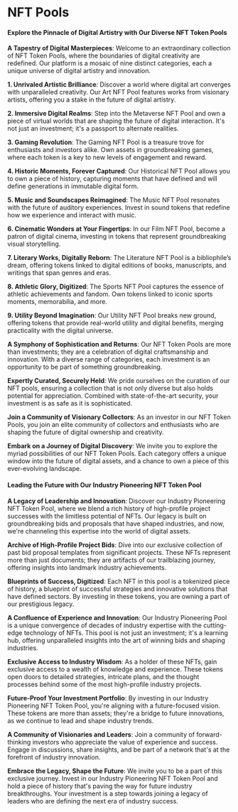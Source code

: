 # NFT Pools

#### Explore the Pinnacle of Digital Artistry with Our Diverse NFT Token Pools

**A Tapestry of Digital Masterpieces**: Welcome to an extraordinary collection of NFT Token Pools, where the boundaries of digital creativity are redefined. Our platform is a mosaic of nine distinct categories, each a unique universe of digital artistry and innovation.

**1. Unrivaled Artistic Brilliance**: Discover a world where digital art converges with unparalleled creativity. Our Art NFT Pool features works from visionary artists, offering you a stake in the future of digital artistry.

**2. Immersive Digital Realms**: Step into the Metaverse NFT Pool and own a piece of virtual worlds that are shaping the future of digital interaction. It's not just an investment; it's a passport to alternate realities.

**3. Gaming Revolution**: The Gaming NFT Pool is a treasure trove for enthusiasts and investors alike. Own assets in groundbreaking games, where each token is a key to new levels of engagement and reward.

**4. Historic Moments, Forever Captured**: Our Historical NFT Pool allows you to own a piece of history, capturing moments that have defined and will define generations in immutable digital form.

**5. Music and Soundscapes Reimagined**: The Music NFT Pool resonates with the future of auditory experiences. Invest in sound tokens that redefine how we experience and interact with music.

**6. Cinematic Wonders at Your Fingertips**: In our Film NFT Pool, become a patron of digital cinema, investing in tokens that represent groundbreaking visual storytelling.

**7. Literary Works, Digitally Reborn**: The Literature NFT Pool is a bibliophile’s dream, offering tokens linked to digital editions of books, manuscripts, and writings that span genres and eras.

**8. Athletic Glory, Digitized**: The Sports NFT Pool captures the essence of athletic achievements and fandom. Own tokens linked to iconic sports moments, memorabilia, and more.

**9. Utility Beyond Imagination**: Our Utility NFT Pool breaks new ground, offering tokens that provide real-world utility and digital benefits, merging practicality with the digital universe.

**A Symphony of Sophistication and Returns**: Our NFT Token Pools are more than investments; they are a celebration of digital craftsmanship and innovation. With a diverse range of categories, each investment is an opportunity to be part of something groundbreaking.

**Expertly Curated, Securely Held**: We pride ourselves on the curation of our NFT pools, ensuring a collection that is not only diverse but also holds potential for appreciation. Combined with state-of-the-art security, your investment is as safe as it is sophisticated.

**Join a Community of Visionary Collectors**: As an investor in our NFT Token Pools, you join an elite community of collectors and enthusiasts who are shaping the future of digital ownership and creativity.

**Embark on a Journey of Digital Discovery**: We invite you to explore the myriad possibilities of our NFT Token Pools. Each category offers a unique window into the future of digital assets, and a chance to own a piece of this ever-evolving landscape.

#### Leading the Future with Our Industry Pioneering NFT Token Pool

**A Legacy of Leadership and Innovation**: Discover our Industry Pioneering NFT Token Pool, where we blend a rich history of high-profile project successes with the limitless potential of NFTs. Our legacy is built on groundbreaking bids and proposals that have shaped industries, and now, we're channeling this expertise into the world of digital assets.

**Archive of High-Profile Project Bids**: Dive into our exclusive collection of past bid proposal templates from significant projects. These NFTs represent more than just documents; they are artifacts of our trailblazing journey, offering insights into landmark industry achievements.

**Blueprints of Success, Digitized**: Each NFT in this pool is a tokenized piece of history, a blueprint of successful strategies and innovative solutions that have defined sectors. By investing in these tokens, you are owning a part of our prestigious legacy.

**A Confluence of Experience and Innovation**: Our Industry Pioneering Pool is a unique convergence of decades of industry expertise with the cutting-edge technology of NFTs. This pool is not just an investment; it's a learning hub, offering unparalleled insights into the art of winning bids and shaping industries.

**Exclusive Access to Industry Wisdom**: As a holder of these NFTs, gain exclusive access to a wealth of knowledge and experience. These tokens open doors to detailed strategies, intricate plans, and the thought processes behind some of the most high-profile industry projects.

**Future-Proof Your Investment Portfolio**: By investing in our Industry Pioneering NFT Token Pool, you're aligning with a future-focused vision. These tokens are more than assets; they're a bridge to future innovations, as we continue to lead and shape industry trends.

**A Community of Visionaries and Leaders**: Join a community of forward-thinking investors who appreciate the value of experience and success. Engage in discussions, share insights, and be part of a network that's at the forefront of industry innovation.

**Embrace the Legacy, Shape the Future**: We invite you to be a part of this exclusive journey. Invest in our Industry Pioneering NFT Token Pool and hold a piece of history that's paving the way for future industry breakthroughs. Your investment is a step towards joining a legacy of leaders who are defining the next era of industry success.
